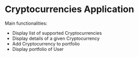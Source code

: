 # Cryptocurrencies Application

Main functionalities:

* Display list of supported Cryptocurrencies
* Display details of a given Cryptocurrency
* Add Cryptocurrency to portfolio
* Display portfolio of User